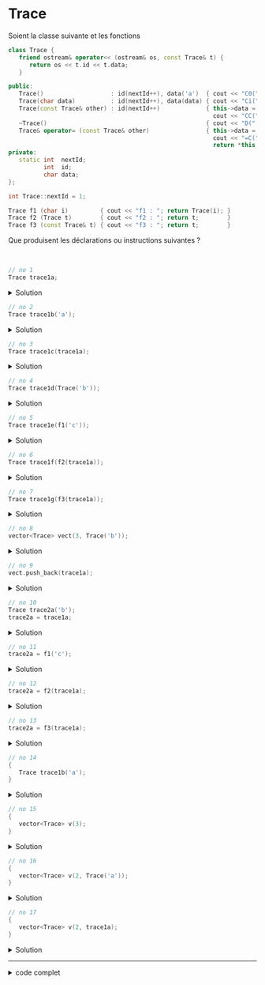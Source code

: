 # Trace

Soient la classe suivante et les fonctions

~~~cpp
class Trace {
   friend ostream& operator<< (ostream& os, const Trace& t) {
      return os << t.id << t.data;
   }

public:
   Trace()                   : id(nextId++), data('a')  { cout << "C0(" << *this << ") "; }
   Trace(char data)          : id(nextId++), data(data) { cout << "Ci(" << *this << ") "; }
   Trace(const Trace& other) : id(nextId++)             { this->data = other.data;
                                                          cout << "CC(" << *this << ") "; }
   ~Trace()                                             { cout << "D("  << *this << ") "; }
   Trace& operator= (const Trace& other)                { this->data = other.data;
                                                          cout << "=C("  << other << "->" << *this << ") ";
                                                          return *this; }
private:
   static int  nextId;
          int  id;
          char data;
};

int Trace::nextId = 1;

Trace f1 (char i)         { cout << "f1 : "; return Trace(i); }
Trace f2 (Trace t)        { cout << "f2 : "; return t;        }
Trace f3 (const Trace& t) { cout << "f3 : "; return t;        }
~~~

Que produisent les déclarations ou instructions suivantes ?

<br>

~~~cpp
// no 1
Trace trace1a;
~~~

<details>
<summary>Solution</summary>

~~~
C0(1a)
~~~

------------------------------------------------------------

</details>

~~~cpp
// no 2
Trace trace1b('a');
~~~

<details>
<summary>Solution</summary>

~~~
Ci(2a)
~~~

------------------------------------------------------------

</details>

~~~cpp
// no 3
Trace trace1c(trace1a);
~~~

<details>
<summary>Solution</summary>

~~~
CC(1a->3a)
~~~

------------------------------------------------------------

</details>

~~~cpp
// no 4
Trace trace1d(Trace('b'));
~~~

<details>
<summary>Solution</summary>

~~~
Ci(4b)
~~~

------------------------------------------------------------

</details>

~~~cpp
// no 5
Trace trace1e(f1('c'));
~~~

<details>
<summary>Solution</summary>

~~~
f1 : Ci(5c)
~~~

------------------------------------------------------------

</details>

~~~cpp
// no 6
Trace trace1f(f2(trace1a));
~~~

<details>
<summary>Solution</summary>

~~~
CC(1a->6a) f2 : CC(6a->7a) D(6a)
~~~

- passage de `trace1a` par valeur (copie) à `f2` => `CC(1a->6a))`
- utilisation du retour de `f2` pour contructruire `trace1f` => `CC(6a->7a)`
- fin de `f2` et destruction du paramètre => `D(6a)`

------------------------------------------------------------

</details>

~~~cpp
// no 7
Trace trace1g(f3(trace1a));
~~~

<details>
<summary>Solution</summary>

~~~
f3 : CC(1a->8a)
~~~

- le parmètre `trace1a` est directement utilisé pour construire `trace1g` => `CC(1a->8a)`

------------------------------------------------------------

</details>

~~~cpp
// no 8
vector<Trace> vect(3, Trace('b'));
~~~

<details>
<summary>Solution</summary>

~~~
Ci(9b) CC(9b->10b) CC(9b->11b) CC(9b->12b) D(9b)   3 / 3
~~~

- création de `Trace(2)` => `Ci(9b)`
- 3 copies dans le vecteur => `CC(9b->10b) CC(9b->11b) CC(9b->12b)`
- suppression de l'objet temporaire => `Ci(9b)`

Note

~~~
vect.size()     => 3
vect.capacity() => 3
~~~

GMB

------------------------------------------------------------

</details>

~~~cpp
// no 9
vect.push_back(trace1a);
~~~

<details>
<summary>Solution</summary>

~~~
CC(1a->13a) CC(12b->14b) CC(11b->15b) CC(10b->16b) D(12b) D(11b) D(10b)   4 / 6
~~~

- mise à jour de la capacité (3 => 6) et de la taille (3 => 4) du vecteur 
- construction par copie du nouvelle élément => `CC(1a->13a)`
- construction par copie des éléments dans le nouvel emplacement mémoire => `CC(12b->14b) CC(11b->15b) CC(10b->16b)`
- suppression des éléments dans l'ancien emplacement mémoire => `D(12b) D(11b) D(10b)`

------------------------------------------------------------

</details>

~~~cpp
// no 10
Trace trace2a('b');
trace2a = trace1a;
~~~

<details>
<summary>Solution</summary>

~~~
Ci(17b) =C(1a->17a)
~~~

- construction de `trace2a(2)` => `Ci(17b)`
- affectation dans `trace2a` => `=C(1a->17a)`

------------------------------------------------------------

</details>

~~~cpp
// no 11
trace2a = f1('c');
~~~

<details>
<summary>Solution</summary>

~~~
f1 : Ci(18c) =C(18c->17c) D(18c)
~~~

- appel de `f1` avec `3` comme paramètre
- construction dans la fonction de l'objet => `Ci(18c)`
- affectation dans `trace2a` du retour de `f1` => `=C(18c->17c)`
- desctruction de l'objet au terme de la fonction => `D(18c)`

------------------------------------------------------------

</details>

~~~cpp
// no 12
trace2a = f2(trace1a);
~~~

<details>
<summary>Solution</summary>

~~~
CC(1a->19a) f2 : CC(19a->20a) =C(20a->17a) D(20a) D(19a)
~~~

- appel de `f2` et passage par valeur (copie) de `trace1a` => `CC(1a->19a)`
- retour du paramètre `t` à `Trace` => `CC(19a->20a)`
- affectation dans `trace2a` => `=C(20a->17a)`
- suppression du paramètre et de l'objet utilisé pour le retour => `D(20a) D(19a)`

------------------------------------------------------------

</details>

~~~cpp
// no 13
trace2a = f3(trace1a);
~~~

<details>
<summary>Solution</summary>

~~~
f3 : CC(1a->21a) =C(21a->17a) D(21a)
~~~

- passage du paramètre par ref constante `const Trace& t`
- retour du paramètre `t` à `Trace` => `CC(1a->21a)`
- affectation dans `trace2a` => `=C(21a->17a)`
- suppression de l'objet utilisé pour le retour => `D(21a)`

------------------------------------------------------------

</details>

~~~cpp
// no 14
{
   Trace trace1b('a');
}
~~~

<details>
<summary>Solution</summary>

~~~
Ci(22a) D(22a)
~~~

- construction avec `trace1b(1)` => `Ci(22a)`
- sortie du bloc `{..}`, donc destruction de l'objet => `D(22a)`

------------------------------------------------------------

</details>

~~~cpp
// no 15
{
   vector<Trace> v(3);
}
~~~

<details>
<summary>Solution</summary>

~~~
C0(23a) C0(24a) C0(25a) D(25a) D(24a) D(23a)
~~~

- construction de 3 objets pour le vecteur => `C0(23a) C0(24a) C0(25a)`
- sortie du bloc `{..}`, donc destruction des 3 objets => `D(25a) D(24a) D(23a)`

------------------------------------------------------------

</details>

~~~cpp
// no 16
{
   vector<Trace> v(2, Trace('a'));
}
~~~

<details>
<summary>Solution</summary>

~~~
Ci(26a) CC(26a->27a) CC(26a->28a) D(26a) D(28a) D(27a)
~~~

- construction de 1 objet connu `Ci(26a)`
- ... copie de cet objets dans les éléments du vecteur => `CC(26a->27a) CC(26a->28a)`
- destruction de l'objet temporaire `D(26a)`
- sortie du bloc `{..}`, donc destruction des objets du vecteur => `D(28a) D(27a)`


------------------------------------------------------------

</details>

~~~cpp
// no 17
{
   vector<Trace> v(2, trace1a);
}
~~~

<details>
<summary>Solution</summary>

~~~
CC(1a->29a) CC(1a->30a) D(30a) D(29a)
~~~

- copie de `trace1a` dans les éléments du vecteur => `CC(1a->29a) CC(1a->30a)`
- sortie du bloc `{..}`, donc destruction des objets du vecteur => `D(30a) D(29a)`

------------------------------------------------------------

</details>

------------------------------------------------------------
<details>
<summary>code complet</summary>

~~~cpp
#include <iostream>
#include <vector>

using namespace std;

class Trace {
   friend ostream& operator<< (ostream& os, const Trace& t) {
      return os << t.id << "/" << t.data;
   }

public:
   Trace()           : id(nextId++), data('a')     { cout << "C0(" << *this << ") ";   }
   Trace(char data)  : id(nextId++), data(data)    { cout << "Ci(" << *this << ") ";   }
   Trace(const Trace& other)     :id(nextId++)     { this->data = other.data;
                                                      cout << "CC(" << *this << ") ";   }
   ~Trace()                                        { cout << "D(" << *this << ") ";   }
   Trace& operator=(const Trace& other)            { this->data = other.data;
                                                     cout << "=C("  << other << "->" << *this << ") ";
                                                     return *this; }
private:
   static int  nextId;
          int  id;
          char data;
};

int Trace::nextId = 1;

Trace f1(char i)         { cout << "f1 : "; return Trace(i); }
Trace f2(Trace t)        { cout << "f2 : "; return t;        }
Trace f3(const Trace& t) { cout << "f3 : "; return t;        }

int main() {

   // no 1
   cout << "no  1 : ";
   Trace trace1a;
   cout << endl;

   // no 2
   cout << "no  2 : ";
   Trace trace1b('a');
   cout << endl;

   // no 3
   cout << "no  3 : ";
   Trace trace1c(trace1a);
   cout << endl;

   // no 4
   cout << "no  4 : ";
   Trace trace1d(Trace('b'));
   cout << endl;

   // no 5
   cout << "no  5 : ";
   Trace trace1e(f1('c'));
   cout << endl;

   // no 6
   cout << "no  6 : ";
   Trace trace1f(f2(trace1a));
   cout << endl;

   // no 7
   cout << "no  7 : ";
   Trace trace1g(f3(trace1a));
   cout << endl;

   // no 8
   cout << "no  8 : ";
   vector<Trace> vect(3, Trace('b'));
   cout << "\t" << vect.size() << " / " << vect.capacity();
   cout << endl;

   // no 9
   cout << "no  9 : ";
   vect.push_back(trace1a);
   cout << "\t" << vect.size() << " / " << vect.capacity();
   cout << endl;

   // no 10
   cout << "no 10 : ";
   Trace trace2a('b');
   trace2a = trace1a;
   cout << endl;

   // no 11
   cout << "no 11 : ";
   trace2a = f1('c');
   cout << endl;

   // no 12
   cout << "no 12 : ";
   trace2a = f2(trace1a);
   cout << endl;

   // no 13
   cout << "no 13 : ";
   trace2a = f3(trace1a);
   cout << endl;

   // no 14
   cout << "no 14 : ";
   {
      Trace trace1b('a');
   }
   cout << endl;

   // no 15
   cout << "no 15 : ";
   {
      vector<Trace> v(3);
   }
   cout << endl;

   // no 16
   cout << "no 16 : ";
   {
      vector<Trace> v(2, Trace('a'));
   }
   cout << endl;

   // no 17
   cout << "no 17 : ";
   {
      vector<Trace> v(2, trace1a);
   }
   cout << endl;

   cout << endl;
   cout << "fin de programme" << endl;
}
~~~

~~~
no  1 : C0(1a) 
no  2 : Ci(2a) 
no  3 : CC(1a->3a) 
no  4 : Ci(4b) 
no  5 : f1 : Ci(5c) 
no  6 : CC(1a->6a) f2 : CC(6a->7a) D(6a) 
no  7 : f3 : CC(1a->8a) 
no  8 : Ci(9b) CC(9b->10b) CC(9b->11b) CC(9b->12b) D(9b)   3 / 3
no  9 : CC(1a->13a) CC(12b->14b) CC(11b->15b) CC(10b->16b) D(12b) D(11b) D(10b)   4 / 6
no 10 : Ci(17b) =C(1a->17a) 
no 11 : f1 : Ci(18c) =C(18c->17c) D(18c) 
no 12 : CC(1a->19a) f2 : CC(19a->20a) =C(20a->17a) D(20a) D(19a) 
no 13 : f3 : CC(1a->21a) =C(21a->17a) D(21a) 
no 14 : Ci(22a) D(22a) 
no 15 : C0(23a) C0(24a) C0(25a) D(25a) D(24a) D(23a) 
no 16 : Ci(26a) CC(26a->27a) CC(26a->28a) D(26a) D(28a) D(27a) 
no 17 : CC(1a->29a) CC(1a->30a) D(30a) D(29a) 

fin de programme
D(17a) D(13a) D(14b) D(15b) D(16b) D(8a) D(7a) D(5c) D(4b) D(3a) D(2a) D(1a) 
~~~

</details>

